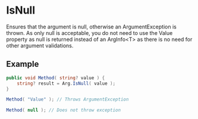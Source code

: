 # IsNull

Ensures that the argument is null, otherwise an ArgumentException is thrown. As only null is acceptable, you do not need to use the Value property as null is returned instead of an ArgInfo\<T\> as there is no need for other argument validations.

## Example

```c#
public void Method( string? value ) {
	string? result = Arg.IsNull( value );
}

Method( "Value" ); // Throws ArgumentException

Method( null ); // Does not throw exception
```